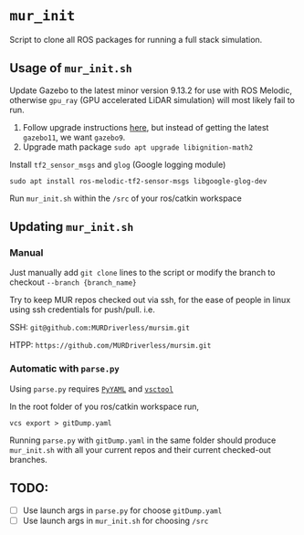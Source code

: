 # `mur_init`
Script to clone all ROS packages for running a full stack simulation.

## Usage of `mur_init.sh`
Update Gazebo to the latest minor version 9.13.2 for use with ROS Melodic, otherwise `gpu_ray` (GPU accelerated LiDAR simulation) will most likely fail to run.

1. Follow upgrade instructions [here](http://gazebosim.org/tutorials?tut=install_ubuntu&cat=install#Alternativeinstallation:step-by-step), but instead of getting the latest `gazebo11`, we want `gazebo9`.
2. Upgrade math package `sudo apt upgrade libignition-math2`

Install `tf2_sensor_msgs` and `glog` (Google logging module)

```
sudo apt install ros-melodic-tf2-sensor-msgs libgoogle-glog-dev
```

Run `mur_init.sh` within the `/src` of your ros/catkin workspace

## Updating `mur_init.sh`
### Manual
Just manually add `git clone` lines to the script or modify the branch to checkout `--branch {branch_name}`

Try to keep MUR repos checked out via ssh, for the ease of people in linux using ssh credentials for push/pull. i.e.

SSH: `git@github.com:MURDriverless/mursim.git`

HTPP: `https://github.com/MURDriverless/mursim.git`

### Automatic with `parse.py`
Using `parse.py` requires [`PyYAML`](https://pypi.org/project/PyYAML/) and [`vsctool`](https://github.com/dirk-thomas/vcstool)

In the root folder of you ros/catkin workspace run,
```
vcs export > gitDump.yaml
```

Running `parse.py` with `gitDump.yaml` in the same folder should produce `mur_init.sh` with all your current repos and their current checked-out branches.

## TODO:
 - [ ] Use launch args in `parse.py` for choose `gitDump.yaml`
 - [ ] Use launch args in `mur_init.sh` for choosing `/src`